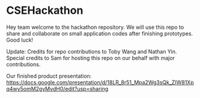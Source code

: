 # CSEHackathon
Hey team welcome to the hackathon repository. We will use this repo to share and collaborate on small application codes after finishing prototypes. Good luck!

Update:
Credits for repo contributions to Toby Wang and Nathan Yin. Special credits to Sam for hosting this repo on our behalf with major contributions. 

Our finished product presentation:
https://docs.google.com/presentation/d/18LR_8r51_Mpa2Wg3sQk_ZIW81Xpq4wy5omM2gyMvdH0/edit?usp=sharing
